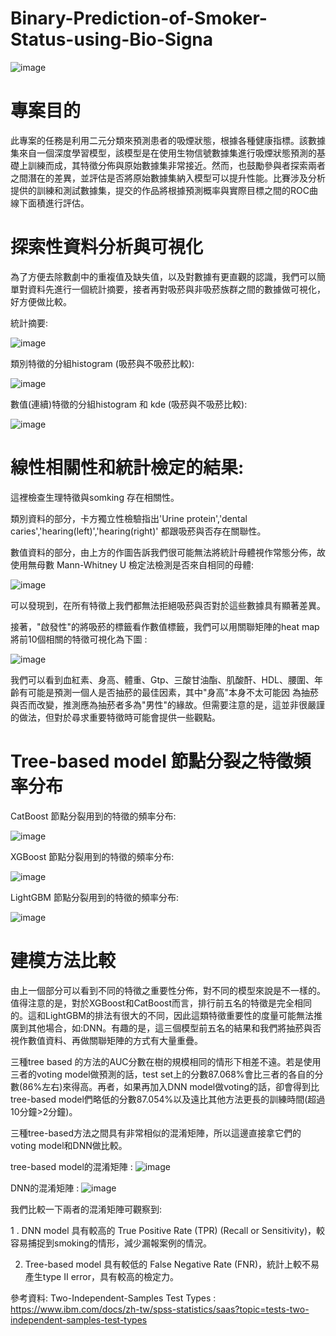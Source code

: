 # Binary-Prediction-of-Smoker-Status-using-Bio-Signa

![image](https://github.com/ilovec8763/Binary-Prediction-of-Smoker-Status-using-Bio-Signa/blob/main/Zwei_zigaretten.jpg)

# 專案目的

此專案的任務是利用二元分類來預測患者的吸煙狀態，根據各種健康指標。該數據集來自一個深度學習模型，該模型是在使用生物信號數據集進行吸煙狀態預測的基礎上訓練而成，其特徵分佈與原始數據集非常接近。然而，也鼓勵參與者探索兩者之間潛在的差異，並評估是否將原始數據集納入模型可以提升性能。比賽涉及分析提供的訓練和測試數據集，提交的作品將根據預測概率與實際目標之間的ROC曲線下面積進行評估。

# 探索性資料分析與可視化

為了方便去除數劇中的重複值及缺失值，以及對數據有更直觀的認識，我們可以簡單對資料先進行一個統計摘要，接者再對吸菸與非吸菸族群之間的數據做可視化，好方便做比較。

統計摘要:

![image](https://github.com/ilovec8763/Binary-Prediction-of-Smoker-Status-using-Bio-Signa/blob/main/summary_gradient_style.png)

類別特徵的分組histogram (吸菸與不吸菸比較):

![image](https://github.com/ilovec8763/Binary-Prediction-of-Smoker-Status-using-Bio-Signa/blob/main/Histogram%20of%20categorical%20features%20by%20group.png)

數值(連續)特徵的分組histogram 和 kde (吸菸與不吸菸比較):

![image](https://github.com/ilovec8763/Binary-Prediction-of-Smoker-Status-using-Bio-Signa/blob/main/Histogram%20of%20numerical%20features%20by%20group.png)

# 線性相關性和統計檢定的結果:
這裡檢查生理特徵與somking 存在相關性。

類別資料的部分，卡方獨立性檢驗指出'Urine protein','dental caries','hearing(left)','hearing(right)' 都跟吸菸與否存在關聯性。

數值資料的部分，由上方的作圖告訴我們很可能無法將統計母體視作常態分佈，故使用無母數 Mann-Whitney U 檢定法檢測是否來自相同的母體:

![image](https://github.com/ilovec8763/Binary-Prediction-of-Smoker-Status-using-Bio-Signa/blob/main/U_test_pic.png)

可以發現到，在所有特徵上我們都無法拒絕吸菸與否對於這些數據具有顯著差異。

接著，"啟發性"的將吸菸的標籤看作數值標籤，我們可以用關聯矩陣的heat map將前10個相關的特徵可視化為下圖 :

![image](https://github.com/ilovec8763/Binary-Prediction-of-Smoker-Status-using-Bio-Signa/blob/main/heat_map_smoker2.png)

我們可以看到血紅素、身高、體重、Gtp、三酸甘油酯、肌酸酐、HDL、腰圍、年齡有可能是預測一個人是否抽菸的最佳因素，其中"身高"本身不太可能因
為抽菸與否而改變，推測應為抽菸者多為"男性"的緣故。但需要注意的是，這並非很嚴謹的做法，但對於尋求重要特徵時可能會提供一些觀點。

# Tree-based model 節點分裂之特徵頻率分布

CatBoost 節點分裂用到的特徵的頻率分布: 

![image](https://github.com/ilovec8763/Binary-Prediction-of-Smoker-Status-using-Bio-Signa/blob/main/cbc%20Feature%20Importance.png)

XGBoost 節點分裂用到的特徵的頻率分布: 

![image](https://github.com/ilovec8763/Binary-Prediction-of-Smoker-Status-using-Bio-Signa/blob/main/xgbc%20Feature%20Importance.png)

LightGBM 節點分裂用到的特徵的頻率分布: 

![image](https://github.com/ilovec8763/Binary-Prediction-of-Smoker-Status-using-Bio-Signa/blob/main/lightgbm%20Feature%20Importance.png)

# 建模方法比較

由上一個部分可以看到不同的特徵之重要性分佈，對不同的模型來說是不一樣的。值得注意的是，對於XGBoost和CatBoost而言，排行前五名的特徵是完全相同的。這和LightGBM的排法有很大的不同，因此這類特徵重要性的度量可能無法推廣到其他場合，如:DNN。有趣的是，這三個模型前五名的結果和我們將抽菸與否視作數值資料、再做關聯矩陣的方式有大量重疊。

三種tree based 的方法的AUC分數在樹的規模相同的情形下相差不遠。若是使用三者的voting model做預測的話，test set上的分數87.068%會比三者的各自的分數(86%左右)來得高。再者，如果再加入DNN model做voting的話，卻會得到比tree-based model們略低的分數87.054%以及遠比其他方法更長的訓練時間(超過10分鐘>2分鐘)。

三種tree-based方法之間具有非常相似的混淆矩陣，所以這邊直接拿它們的voting model和DNN做比較。

tree-based model的混淆矩陣 :
![image](https://github.com/ilovec8763/Binary-Prediction-of-Smoker-Status-using-Bio-Signa/blob/main/voting_model_normalized_confusion(1).png)

DNN的混淆矩陣 :
![image](https://github.com/ilovec8763/Binary-Prediction-of-Smoker-Status-using-Bio-Signa/blob/main/dnn_normalized_confusion.png)

我們比較一下兩者的混淆矩陣可觀察到:

1 . DNN model 具有較高的 True Positive Rate (TPR) (Recall or Sensitivity)，較容易捕捉到smoking的情形，減少漏報案例的情況。

2. Tree-based model  具有較低的 False Negative Rate (FNR)，統計上較不易產生type II error，具有較高的檢定力。 

參考資料:
Two-Independent-Samples Test Types : https://www.ibm.com/docs/zh-tw/spss-statistics/saas?topic=tests-two-independent-samples-test-types
